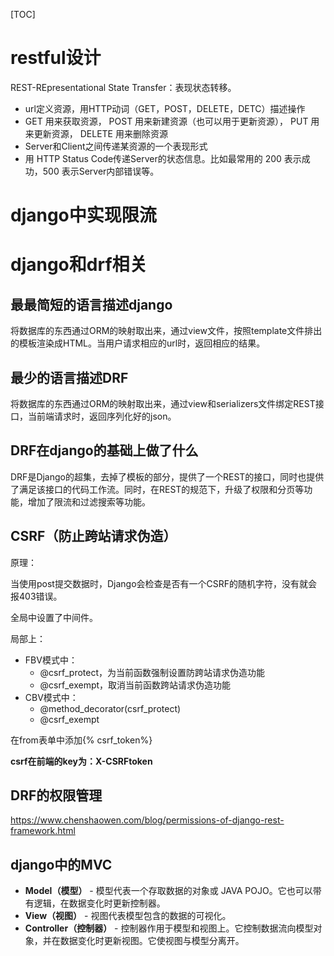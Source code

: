 [TOC]



#  restful设计

REST-REpresentational State Transfer：表现状态转移。

+ url定义资源，用HTTP动词（GET，POST，DELETE，DETC）描述操作
+ GET 用来获取资源，
  POST 用来新建资源（也可以用于更新资源），
  PUT 用来更新资源，
  DELETE 用来删除资源
+ Server和Client之间传递某资源的一个表现形式
+ 用 HTTP Status Code传递Server的状态信息。比如最常用的 200 表示成功，500 表示Server内部错误等。

# django中实现限流



# django和drf相关 

## 最最简短的语言描述django

将数据库的东西通过ORM的映射取出来，通过view文件，按照template文件排出的模板渲染成HTML。当用户请求相应的url时，返回相应的结果。

## 最少的语言描述DRF

将数据库的东西通过ORM的映射取出来，通过view和serializers文件绑定REST接口，当前端请求时，返回序列化好的json。

## DRF在django的基础上做了什么

DRF是Django的超集，去掉了模板的部分，提供了一个REST的接口，同时也提供了满足该接口的代码工作流。同时，在REST的规范下，升级了权限和分页等功能，增加了限流和过滤搜索等功能。

## CSRF（防止跨站请求伪造）

原理：

当使用post提交数据时，Django会检查是否有一个CSRF的随机字符，没有就会报403错误。

全局中设置了中间件。

局部上：

+ FBV模式中：
  + @csrf_protect，为当前函数强制设置防跨站请求伪造功能
  + @csrf_exempt，取消当前函数跨站请求伪造功能
+ CBV模式中：
  +  @method_decorator(csrf_protect)
  + @csrf_exempt

在from表单中添加{% csrf_token%}

**csrf在前端的key为：X-CSRFtoken**

## DRF的权限管理

https://www.chenshaowen.com/blog/permissions-of-django-rest-framework.html



## django中的MVC

- **Model（模型）** - 模型代表一个存取数据的对象或 JAVA POJO。它也可以带有逻辑，在数据变化时更新控制器。
- **View（视图）** - 视图代表模型包含的数据的可视化。
- **Controller（控制器）** - 控制器作用于模型和视图上。它控制数据流向模型对象，并在数据变化时更新视图。它使视图与模型分离开。
